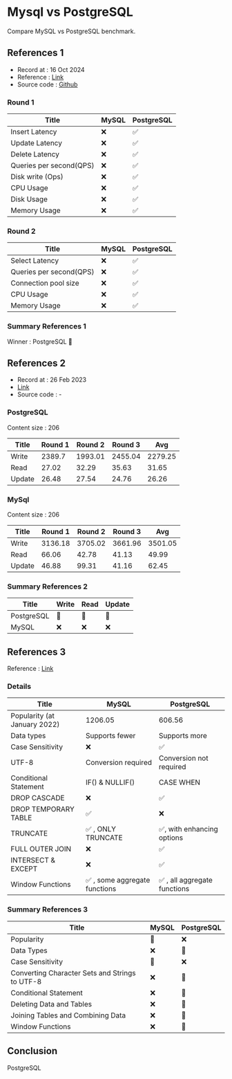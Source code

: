 # Mysql vs PostgreSQL

Compare MySQL vs PostgreSQL benchmark.

## References 1

- Record at : 16 Oct 2024
- Reference : [Link](https://www.youtube.com/watch?v=17BqoNEQKTM)
- Source code : [Github](https://github.com/antonputra/tutorials/tree/216/lessons/216)

### Round 1

| Title                   | MySQL | PostgreSQL |
| ----------------------- | ----- | ---------- |
| Insert Latency          | ❌    | ✅         |
| Update Latency          | ❌    | ✅         |
| Delete Latency          | ❌    | ✅         |
| Queries per second(QPS) | ❌    | ✅         |
| Disk write (Ops)        | ❌    | ✅         |
| CPU Usage               | ❌    | ✅         |
| Disk Usage              | ❌    | ✅         |
| Memory Usage            | ❌    | ✅         |

### Round 2

| Title                   | MySQL | PostgreSQL |
| ----------------------- | ----- | ---------- |
| Select Latency          | ❌    | ✅         |
| Queries per second(QPS) | ❌    | ✅         |
| Connection pool size    | ❌    | ✅         |
| CPU Usage               | ❌    | ✅         |
| Memory Usage            | ❌    | ✅         |

### Summary References 1

Winner : PostgreSQL 🏅

## References 2

- Record at : 26 Feb 2023
- [Link](https://www.youtube.com/watch?v=-PbP1TcD94Q)
- Source code : -

### PostgreSQL

Content size : 206

| Title  | Round 1 | Round 2 | Round 3 | Avg    |
| ------ | ------- | ------- | ------- | ------ |
| Write  | 2389.7  | 1993.01 | 2455.04 | 2279.25 |
| Read   | 27.02   | 32.29   | 35.63   | 31.65  |
| Update | 26.48   | 27.54   | 24.76   | 26.26 |

### MySql

Content size : 206

| Title  | Round 1 | Round 2 | Round 3 | Avg     |
| ------ | ------- | ------- | ------- | ------- |
| Write  | 3136.18 | 3705.02 | 3661.96 | 3501.05 |
| Read   | 66.06   | 42.78   | 41.13   | 49.99   |
| Update | 46.88   | 99.31   | 41.16   | 62.45   |

### Summary References 2

| Title      | Write | Read | Update |
| ---------- | ----- | ---- | ------ |
| PostgreSQL | 🏅   | 🏅  | 🏅    |
| MySQL      | ❌    | ❌   | ❌     |

## References 3

Reference : [Link](https://www.stratascratch.com/blog/postgres-vs-mysql-which-is-better-for-analytics/)

### Details

| Title                        | MySQL                         | PostgreSQL                   |
| ---------------------------- | ----------------------------- | ---------------------------- |
| Popularity (at January 2022) | 1206.05                       | 606.56                       |
| Data types                   | Supports fewer                | Supports more                |
| Case Sensitivity             | ❌                            | ✅                           |
| UTF-8                        | Conversion required           | Conversion not required      |
| Conditional Statement        | IF() & NULLIF()               | CASE WHEN                    |
| DROP CASCADE                 | ❌                            | ✅                           |
| DROP TEMPORARY TABLE         | ✅                            | ❌                           |
| TRUNCATE                     | ✅ , ONLY TRUNCATE            | ✅, with enhancing options   |
| FULL OUTER JOIN              | ❌                            | ✅                           |
| INTERSECT & EXCEPT           | ❌                            | ✅                           |
| Window Functions             | ✅ , some aggregate functions | ✅ , all aggregate functions |

### Summary References 3

| Title                                          | MySQL | PostgreSQL |
| ---------------------------------------------- | ----- | ---------- |
| Popularity                                     | 🏅   | ❌         |
| Data Types                                     | ❌    | 🏅        |
| Case Sensitivity                               | 🏅   | ❌         |
| Converting Character Sets and Strings to UTF-8 | ❌    | 🏅        |
| Conditional Statement                          | ❌    | 🏅        |
| Deleting Data and Tables                       | ❌    | 🏅        |
| Joining Tables and Combining Data              | ❌    | 🏅        |
| Window Functions                               | ❌    | 🏅        |

## Conclusion

PostgreSQL